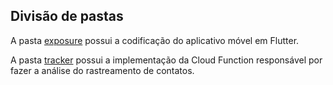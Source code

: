 ## Divisão de pastas
A pasta [exposure](exposure/) possui a codificação do aplicativo móvel em Flutter.

A pasta [tracker](tracker/) possui a implementação da Cloud Function responsável por fazer a análise do rastreamento de contatos.